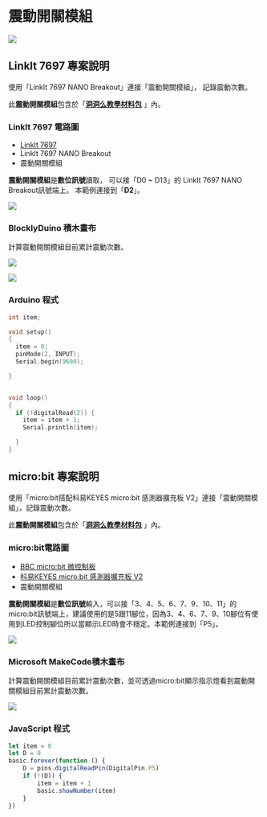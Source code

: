 # 震動開關模組

![](../../.gitbook/assets/linkit7697_vibrationswitch_00.png)

## LinkIt 7697 專案說明

使用「LinkIt 7697 NANO Breakout」連接「震動開關模組」， 記錄震動次數。

此**震動開關模組**包含於「[**洞洞么教學材料包**](https://www.robotkingdom.com.tw/product/rk-education-kit-001/) 」內。

### LinkIt 7697 電路圖

* [LinkIt 7697](https://www.robotkingdom.com.tw/product/linkit-7697/)
* LinkIt 7697 NANO Breakout
* 震動開關模組

**震動開關模組**是**數位訊號**讀取， 可以接「D0 ~ D13」的 LinkIt 7697 NANO Breakout訊號端上。 本範例連接到「**D2**」。

![](../../.gitbook/assets/linkit7697_vibrationswitch_01.png)

### BlocklyDuino 積木畫布

計算震動開關模組目前累計震動次數。

![](../../.gitbook/assets/linkit7697_vibrationswitch_02.png)

![](../../.gitbook/assets/linkit7697_vibrationswitch_03.png)

### Arduino 程式

```c
int item;

void setup()
{
  item = 0;
  pinMode(2, INPUT);
  Serial.begin(9600);

}


void loop()
{
  if (!digitalRead(2)) {
    item = item + 1;
    Serial.println(item);

  }
}
```

## micro:bit 專案說明

使用「micro:bit搭配科易KEYES micro:bit 感測器擴充板 V2」連接「震動開關模組」，記錄震動次數。

此**震動開關模組**包含於「[**洞洞么教學材料包**](https://www.robotkingdom.com.tw/product/rk-education-kit-001/) 」內。

### micro:bit電路圖

* [BBC micro:bit 微控制板  ](https://www.robotkingdom.com.tw/product/bbc-microbit-1/)
* [科易KEYES micro:bit 感測器擴充板 V2  ](https://www.robotkingdom.com.tw/product/keyes-microbit-sensor-breakout-v2/)
* 震動開關模組

**震動開關模組**是**數位訊號**輸入，可以接「3、4、5、6、7、9、10、11」的 micro:bit訊號端上，建議使用的是5跟11腳位，因為3、4、6、7、9、10腳位有使用到LED控制腳位所以當顯示LED時會不穩定。本範例連接到「P5」。

![](../../.gitbook/assets/01%20%281%29%20%281%29%20%281%29.JPG)

### Microsoft MakeCode積木畫布

計算震動開關模組目前累計震動次數，並可透過micro:bit顯示指示燈看到震動開關模組目前累計震動次數。

![](../../.gitbook/assets/02%20%287%29%20%281%29.JPG)

### JavaScript 程式

```javascript
let item = 0
let D = 0
basic.forever(function () {
    D = pins.digitalReadPin(DigitalPin.P5)
    if (!(D)) {
        item = item + 1
        basic.showNumber(item)
    }
})
```


